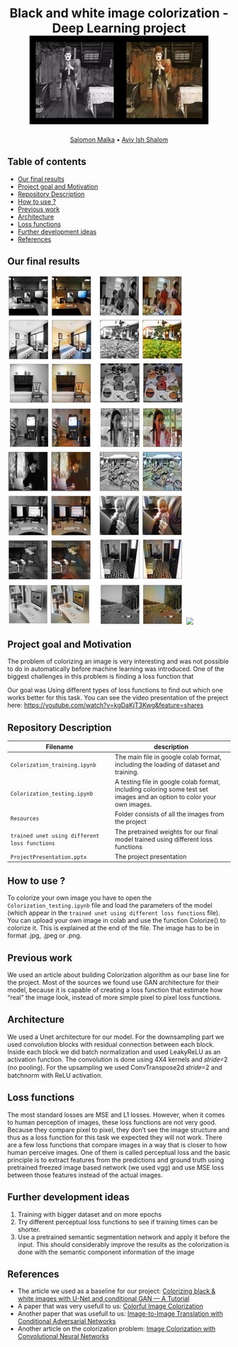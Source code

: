 <h1 align="center">
  <br>
Black and white image colorization -  Deep Learning project
  <br>
  <img src="https://github.com/SalomonMalka/Black-and-white-image-colorization/blob/main/Resources/charlie.gif" height="200">
</h1>
  <p align="center">
    <a href="https://github.com/SalomonMalka">Salomon Malka</a> •
    <a href="https://github.com/aviv21">Aviv Ish Shalom</a>
  </p>


## Table of contents
- [Our final results](#Our-final-results)
- [Project goal and Motivation](#Project-goal-and-Motivation)
- [Repository Description](#repository-description)
- [How to use ?](#How-to-use-?)
- [Previous work](#Previous-work)
- [Architecture](#Architecture)
- [Loss functions](#Loss-functions)
- [Further development ideas](#further-development-ideas)
- [References](#References)


## Our final results
<p float="left">
  <img src="https://github.com/SalomonMalka/Black-and-white-image-colorization/blob/main/Resources/final_coloring_1.jpg" width="400" />
  <img src="https://github.com/SalomonMalka/Black-and-white-image-colorization/blob/main/Resources/final_coloring_2.jpg" width="400" /> 
  <img src="/img3.png" width="500" />
  <p align="center">

## Project goal and Motivation

The problem of colorizing an image is very interesting and was not possible to do in automatically before machine learning was introduced.
One of the biggest challenges in this problem is finding a loss function that

Our goal was Using different types of loss functions to find out which one works better for this task.
You can see the video presentation of the preject here: https://youtube.com/watch?v=kgDaKjT3Kwg&feature=shares 


## Repository Description

| Filename                    | description                                                                                       |
| --------------------------- | ------------------------------------------------------------------------------------------------- |
| `Colorization_training.ipynb` | The main file in google colab format, including the loading of dataset and training. |
| `Colorization_testing.ipynb`    | A testing file in google colab format, including coloring some test set images and an option to color your own images.                                                                 |
| `Resources `                      | Folder consists of all the images from the project                                                |
| `trained unet using different loss functions`           | The pretrained weights for our final model trained using different loss functions                                          |
| `ProjectPresentation.pptx`           | The project presentation                                        |
    
<a name="How-to-use-?"/>

## How to use ?
To colorize your own image you have to open the `Colorization_testing.ipynb` file and load the parameters of the model (which appear in the `trained unet using different loss functions` file). You can upload your own image in colab and use the function Colorize() to colorize it. This is explained at the end of the file. The image has to be in format .jpg, .jpeg or .png.

## Previous work
We used an article about building Colorization algorithm as our base line for the project. 
Most of the sources we found use GAN architecture for their model, because it is capable of creating a loss function that estimate how “real” the image look, instead of more simple pixel to pixel loss functions. 



## Architecture
We used a Unet architecture for our model. For the downsampling part we used convolution blocks  with residual connection between each block. Inside each block we did batch normalization and used LeakyReLU as an activation function. The convolution is done using 4X4 kernels and 𝑠𝑡𝑟𝑖𝑑𝑒=2 (no pooling). For the upsampling we used ConvTranspose2d 𝑠𝑡𝑟𝑖𝑑𝑒=2 and batchnorm with ReLU activation.


## Loss functions
The most standard losses are MSE and L1 losses. However, when it comes to human perception of images, these loss functions are not very good. Because they compare pixel to pixel, they don’t see the image structure and thus as a loss function for this task we expected they will not work.
There are a few loss functions that compare images in a way that is closer to how human perceive images. One of them is called perceptual loss and the basic principle is to extract features from the predictions and ground truth using pretrained freezed image based network (we used vgg) and use MSE loss between those features instead of the actual images. 



## Further development ideas

1. Training with bigger dataset and on more epochs
2. Try different perceptual loss functions to see if training times can be shorter.
3. Use a pretrained semantic segmentation network and apply it before the input. This should considerably improve the results as the colorization is done with the semantic component information of the image

## References

- The article we used as a baseline for our project: [Colorizing black & white images with U-Net and conditional GAN — A Tutorial
](https://towardsdatascience.com/colorizing-black-white-images-with-u-net-and-conditional-gan-a-tutorial-81b2df111cd8)
- A paper that was very usefull to us: [Colorful Image Colorization](https://arxiv.org/abs/1603.08511)
- Another paper that was usefull to us: [Image-to-Image Translation with Conditional Adversarial Networks](https://arxiv.org/abs/1611.07004)
- Another article on the colorization problem: [Image Colorization with Convolutional Neural Networks](https://lukemelas.github.io/image-colorization.html)



